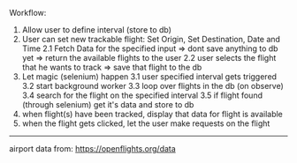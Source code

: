 Workflow:


1. Allow user to define interval (store to db)
2. User can set new trackable flight: Set Origin, Set Destination, Date and Time
	2.1 Fetch Data for the specified input => dont save anything to db yet => return the available flights to the user
	2.2 user selects the flight that he wants to track => save that flight to the db
3. Let magic (selenium) happen 
	3.1 user specified interval gets triggered
	3.2 start background worker 
	3.3 loop over flights in the db (on observe)
	3.4 search for the flight on the specified interval
	3.5 if flight found (through selenium) get it's data and store to db
4. when flight(s) have been tracked, display that data for flight is available 
5. when the flight gets clicked, let the user make requests on the flight

---

airport data from: https://openflights.org/data
